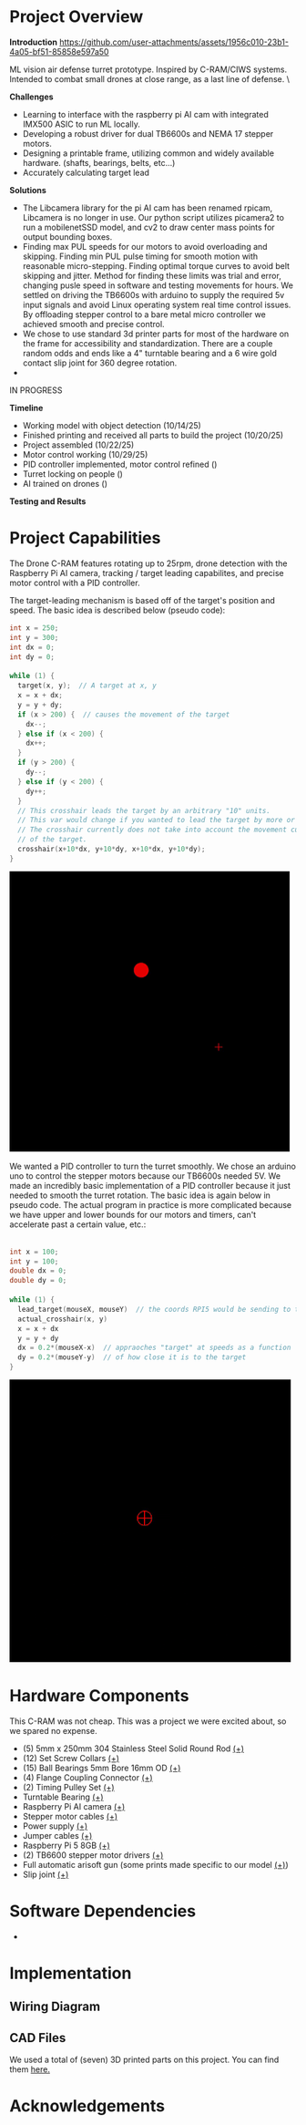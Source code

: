 # Project Overview

**Introduction**
https://github.com/user-attachments/assets/1956c010-23b1-4a05-bf51-85858e597a50 

ML vision air defense turret prototype. Inspired by C-RAM/CIWS systems. Intended to combat small drones at close range, as a last line of defense. \

**Challenges**
- Learning to interface with the raspberry pi AI cam with integrated IMX500 ASIC to run ML locally. 
- Developing a robust driver for dual TB6600s and NEMA 17 stepper motors.
- Designing a printable frame, utilizing common and widely available hardware. (shafts, bearings, belts, etc...)
- Accurately calculating target lead

**Solutions**
- The Libcamera library for the pi AI cam has been renamed rpicam, Libcamera is no longer in use. Our python script utilizes picamera2 to run a mobilenetSSD model, and cv2 to draw center mass points for output bounding boxes.  
- Finding max PUL speeds for our motors to avoid overloading and skipping. Finding min PUL pulse timing for smooth motion with reasonable micro-stepping. Finding optimal torque curves to avoid belt skipping and jitter. Method for finding these limits was trial and error, changing pusle speed in software and testing movements for hours. We settled on driving the TB6600s with arduino to supply the required 5v input signals and avoid Linux operating system real time control issues. By offloading stepper control to a bare metal micro controller we achieved smooth and precise control.
- We chose to use standard 3d printer parts for most of the hardware on the frame for accessibility and standardization. There are a couple random odds and ends like a 4" turntable bearing and a 6 wire gold contact slip joint for 360 degree rotation.
- 

IN PROGRESS

**Timeline**

- Working model with object detection (10/14/25)
- Finished printing and received all parts to build the project (10/20/25)
- Project assembled (10/22/25)
- Motor control working (10/29/25)
- PID controller implemented, motor control refined ()
- Turret locking on people ()
- AI trained on drones ()

**Testing and Results**


# Project Capabilities

The Drone C-RAM features rotating up to 25rpm, drone detection with the Raspberry Pi AI camera, tracking / target leading capabilites, and precise motor control with a PID controller.

The target-leading mechanism is based off of the target's position and speed. The basic idea is described below (pseudo code): 

```c
int x = 250;
int y = 300;
int dx = 0;
int dy = 0;

while (1) {
  target(x, y);  // A target at x, y
  x = x + dx;
  y = y + dy;
  if (x > 200) {  // causes the movement of the target
    dx--;
  } else if (x < 200) {
    dx++;
  }
  if (y > 200) {
    dy--;
  } else if (y < 200) {
    dy++;
  }
  // This crosshair leads the target by an arbitrary "10" units.
  // This var would change if you wanted to lead the target by more or less.
  // The crosshair currently does not take into account the movement curve
  // of the target.
  crosshair(x+10*dx, y+10*dy, x+10*dx, y+10*dy);
}
```
<img src="Media/proposed-tracking-method.gif" alt="drawing" width="492" height="492"/>

We wanted a PID controller to turn the turret smoothly. We chose an arduino uno to control the stepper motors because our TB6600s needed 5V. We made an incredibly basic implementation of a PID controller because it just needed to smooth the turret rotation. The basic idea is again below in pseudo code. The actual program in practice is more complicated because we have upper and lower bounds for our motors and timers, can't accelerate past a certain value, etc.:

```c

int x = 100;
int y = 100;
double dx = 0;
double dy = 0;

while (1) {
  lead_target(mouseX, mouseY)  // the coords RPI5 would be sending to the arduino
  actual_crosshair(x, y)
  x = x + dx
  y = y + dy
  dx = 0.2*(mouseX-x)  // appraoches "target" at speeds as a function 
  dy = 0.2*(mouseY-y)  // of how close it is to the target
}
```

![pid-movement](Media/proposed-pid-controller.gif)

# Hardware Components

This C-RAM was not cheap. This was a project we were excited about, so we spared no expense.

* (5) 5mm x 250mm 304 Stainless Steel Solid Round Rod [(+)](https://www.amazon.com/dp/B082ZNJR7D?ref=ppx_yo2ov_dt_b_fed_asin_title&th=1)
* (12) Set Screw Collars [(+)](https://www.amazon.com/dp/B0F9P5CNSL?ref=ppx_yo2ov_dt_b_fed_asin_title&th=1)
* (15) Ball Bearings 5mm Bore 16mm OD [(+)](https://www.amazon.com/dp/B0CJFSBRTJ?ref=ppx_yo2ov_dt_b_fed_asin_title&th=1)
* (4) Flange Coupling Connector [(+)](https://www.amazon.com/dp/B0DN6P9B36?ref=ppx_yo2ov_dt_b_fed_asin_title&th=1)
* (2) Timing Pulley Set [(+)](https://www.amazon.com/dp/B09TKZS2QB?ref=ppx_yo2ov_dt_b_fed_asin_title&th=1)
* Turntable Bearing [(+)](https://www.amazon.com/dp/B08CSMYXFV?ref=ppx_yo2ov_dt_b_fed_asin_title&th=1)
* Raspberry Pi AI camera [(+)](https://www.adafruit.com/product/6009?srsltid=AfmBOoqx1-qlwzmA9ndyD2iXr5zASwpQUE9RnnWQQf-xEFGbjSt2rt4W)
* Stepper motor cables [(+)](https://www.amazon.com/dp/B07PZWXBFB?ref=cm_sw_r_cp_ud_dp_1X9T1BPMR68DE28PW7KQ&ref_=cm_sw_r_cp_ud_dp_1X9T1BPMR68DE28PW7KQ&social_share=cm_sw_r_cp_ud_dp_1X9T1BPMR68DE28PW7KQ&th=1)
* Power supply [(+)](https://www.amazon.com/dp/B0CGHSTDYM?ref_=cm_sw_r_cp_ud_ct_X4HZC6Q636RNBEGBQEZB_1&th=1)
* Jumper cables [(+)](https://www.amazon.com/dp/B0CGHSTDYM?ref_=cm_sw_r_cp_ud_ct_X4HZC6Q636RNBEGBQEZB_1&th=1)
* Raspberry Pi 5 8GB [(+)](https://www.amazon.com/dp/B0CK2FCG1K?ref=cm_sw_r_cp_ud_dp_GCMPT41GAGKDGNSQ515B&ref_=cm_sw_r_cp_ud_dp_GCMPT41GAGKDGNSQ515B&social_share=cm_sw_r_cp_ud_dp_GCMPT41GAGKDGNSQ515B)
* (2) TB6600 stepper motor drivers [(+)](https://www.amazon.com/dp/B0BZYX7Z4Z?ref=cm_sw_r_cp_ud_dp_VXDE926C0Y0TAD7345C3&ref_=cm_sw_r_cp_ud_dp_VXDE926C0Y0TAD7345C3&social_share=cm_sw_r_cp_ud_dp_VXDE926C0Y0TAD7345C3&th=1)
* Full automatic arisoft gun (some prints made specific to our model [(+)](https://www.amazon.com/dp/B07XJ9K5KT?ref=cm_sw_r_cp_ud_dp_9KHN7P3S4Y6VA8SVB0YQ&ref_=cm_sw_r_cp_ud_dp_9KHN7P3S4Y6VA8SVB0YQ&social_share=cm_sw_r_cp_ud_dp_9KHN7P3S4Y6VA8SVB0YQ&th=1))
* Slip joint [(+)](https://www.amazon.com/dp/B07XJ9K5KT?ref=cm_sw_r_cp_ud_dp_9KHN7P3S4Y6VA8SVB0YQ&ref_=cm_sw_r_cp_ud_dp_9KHN7P3S4Y6VA8SVB0YQ&social_share=cm_sw_r_cp_ud_dp_9KHN7P3S4Y6VA8SVB0YQ&th=1)

# Software Dependencies

* 

# Implementation

## Wiring Diagram


## CAD Files

We used a total of (seven) 3D printed parts on this project. You can find them [here.](CAD-files)


# Acknowledgements
